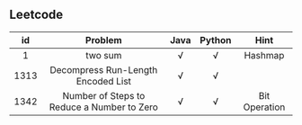 ## Leetcode

 id | Problem   | Java  | Python | Hint
  :----:  |:----:  | :----:  | :----:  | :----:  
 1 | two sum  | √ | √ | Hashmap
 1313 | Decompress Run-Length Encoded List | √ | √ | 
 1342 | Number of Steps to Reduce a Number to Zero  | √ | √ | Bit Operation